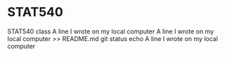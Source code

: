 # STAT540
STAT540 class
A line I wrote on my local computer
A line I wrote on my local computer >> README.md
git status
echo A line I wrote on my local computer
